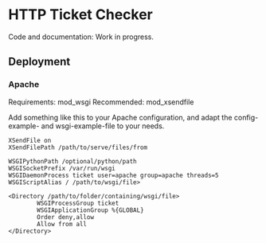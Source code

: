 # HTTP Ticket Checker

Code and documentation: Work in progress.

## Deployment

### Apache

Requirements: mod_wsgi
Recommended: mod_xsendfile

Add something like this to your Apache configuration, and adapt the config-example- and wsgi-example-file to your needs.

```
XSendFile on
XSendFilePath /path/to/serve/files/from

WSGIPythonPath /optional/python/path
WSGISocketPrefix /var/run/wsgi
WSGIDaemonProcess ticket user=apache group=apache threads=5
WSGIScriptAlias / /path/to/wsgi/file>

<Directory /path/to/folder/containing/wsgi/file>
        WSGIProcessGroup ticket
        WSGIApplicationGroup %{GLOBAL}
        Order deny,allow
        Allow from all
</Directory>
```

